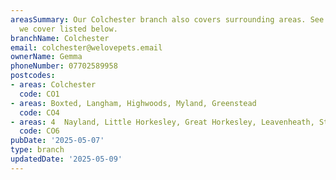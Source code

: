 ```yaml
---
areasSummary: Our Colchester branch also covers surrounding areas. See the locations
  we cover listed below.
branchName: Colchester
email: colchester@welovepets.email
ownerName: Gemma
phoneNumber: 07702589958
postcodes:
- areas: Colchester
  code: CO1
- areas: Boxted, Langham, Highwoods, Myland, Greenstead
  code: CO4
- areas: 4  Nayland, Little Horkesley, Great Horkesley, Leavenheath, StokebyNayland
  code: CO6
pubDate: '2025-05-07'
type: branch
updatedDate: '2025-05-09'
---
```




